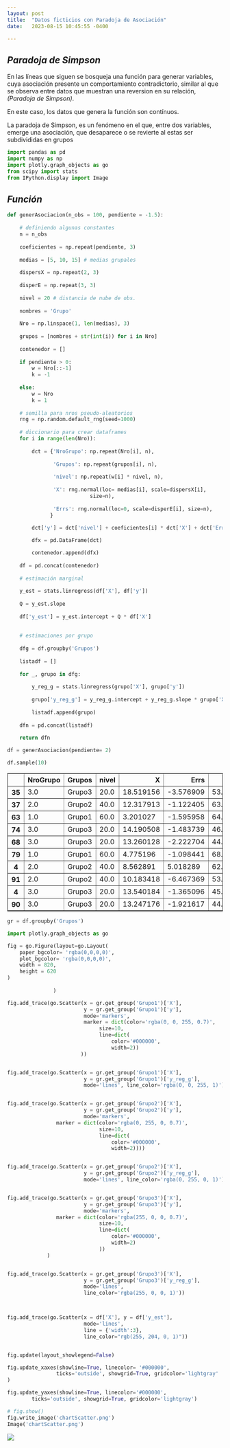 ```yaml
---
layout: post
title:  "Datos ficticios con Paradoja de Asociación"
date:   2023-08-15 10:45:55 -0400

---
```


##  <i>Paradoja de Simpson</i>

En las líneas que siguen se bosqueja una función para generar variables, cuya asociación presente un comportamiento contradictorio, similar al que se observa entre datos que muestran una reversion en su relación, <i>(Paradoja de Simpson)</i>.

En este caso, los datos que genera la función son contínuos. 

La paradoja de Simpson, es un fenómeno en el que, entre dos variables, emerge una asociación, que desaparece o se revierte al estas ser subdivididas en grupos


```python
import pandas as pd
import numpy as np
import plotly.graph_objects as go
from scipy import stats
from IPython.display import Image
```

## <i>Función</i>


```python
def generAsociacion(n_obs = 100, pendiente = -1.5):
    
    # definiendo algunas constantes
    n = n_obs
    
    coeficientes = np.repeat(pendiente, 3)
    
    medias = [5, 10, 15] # medias grupales
    
    dispersX = np.repeat(2, 3)
    
    disperE = np.repeat(3, 3)
    
    nivel = 20 # distancia de nube de obs.
    
    nombres = 'Grupo'
    
    Nro = np.linspace(1, len(medias), 3)
    
    grupos = [nombres + str(int(i)) for i in Nro]
    
    contenedor = []
    
    if pendiente > 0:
        w = Nro[::-1]
        k = -1
        
    else:
        w = Nro
        k = 1
    
    # semilla para nros pseudo-aleatorios
    rng = np.random.default_rng(seed=1000)
    
    # diccionario para crear dataframes
    for i in range(len(Nro)):
        
        dct = {'NroGrupo': np.repeat(Nro[i], n),
               
               'Grupos': np.repeat(grupos[i], n),
           
               'nivel': np.repeat(w[i] * nivel, n),
           
               'X': rng.normal(loc= medias[i], scale=dispersX[i],
                           size=n),
           
               'Errs': rng.normal(loc=0, scale=disperE[i], size=n),
              }
    
        dct['y'] = dct['nivel'] + coeficientes[i] * dct['X'] + dct['Errs']

        dfx = pd.DataFrame(dct)

        contenedor.append(dfx)
        
    df = pd.concat(contenedor)
    
    # estimación marginal
    
    y_est = stats.linregress(df['X'], df['y'])
    
    Q = y_est.slope
    
    df['y_est'] = y_est.intercept + Q * df['X']
    
    
    # estimaciones por grupo
    
    dfg = df.groupby('Grupos')
    
    listadf = []
    
    for _, grupo in dfg:
        
        y_reg_g = stats.linregress(grupo['X'], grupo['y'])
        
        grupo['y_reg_g'] = y_reg_g.intercept + y_reg_g.slope * grupo['X']
        
        listadf.append(grupo)
        
    dfn = pd.concat(listadf)
    
    return dfn
```


```python
df = generAsociacion(pendiente= 2)
```


```python
df.sample(10)
```




<div>
<style scoped>
    .dataframe tbody tr th:only-of-type {
        vertical-align: middle;
    }

    .dataframe tbody tr th {
        vertical-align: top;
    }

    .dataframe thead th {
        text-align: right;
    }
</style>
<table border="1" class="dataframe">
  <thead>
    <tr style="text-align: right;">
      <th></th>
      <th>NroGrupo</th>
      <th>Grupos</th>
      <th>nivel</th>
      <th>X</th>
      <th>Errs</th>
      <th>y</th>
      <th>y_est</th>
      <th>y_reg_g</th>
    </tr>
  </thead>
  <tbody>
    <tr>
      <th>35</th>
      <td>3.0</td>
      <td>Grupo3</td>
      <td>20.0</td>
      <td>18.519156</td>
      <td>-3.576909</td>
      <td>53.461403</td>
      <td>47.847475</td>
      <td>55.895996</td>
    </tr>
    <tr>
      <th>37</th>
      <td>2.0</td>
      <td>Grupo2</td>
      <td>40.0</td>
      <td>12.317913</td>
      <td>-1.122405</td>
      <td>63.513421</td>
      <td>56.658483</td>
      <td>65.048600</td>
    </tr>
    <tr>
      <th>63</th>
      <td>1.0</td>
      <td>Grupo1</td>
      <td>60.0</td>
      <td>3.201027</td>
      <td>-1.595958</td>
      <td>64.806097</td>
      <td>69.612170</td>
      <td>66.542964</td>
    </tr>
    <tr>
      <th>74</th>
      <td>3.0</td>
      <td>Grupo3</td>
      <td>20.0</td>
      <td>14.190508</td>
      <td>-1.483739</td>
      <td>46.897278</td>
      <td>53.997815</td>
      <td>48.120927</td>
    </tr>
    <tr>
      <th>68</th>
      <td>3.0</td>
      <td>Grupo3</td>
      <td>20.0</td>
      <td>13.260128</td>
      <td>-2.222704</td>
      <td>44.297552</td>
      <td>55.319742</td>
      <td>46.449788</td>
    </tr>
    <tr>
      <th>79</th>
      <td>1.0</td>
      <td>Grupo1</td>
      <td>60.0</td>
      <td>4.775196</td>
      <td>-1.098441</td>
      <td>68.451952</td>
      <td>67.375519</td>
      <td>69.590714</td>
    </tr>
    <tr>
      <th>4</th>
      <td>2.0</td>
      <td>Grupo2</td>
      <td>40.0</td>
      <td>8.562891</td>
      <td>5.018289</td>
      <td>62.144072</td>
      <td>61.993790</td>
      <td>57.323985</td>
    </tr>
    <tr>
      <th>91</th>
      <td>2.0</td>
      <td>Grupo2</td>
      <td>40.0</td>
      <td>10.183418</td>
      <td>-6.467369</td>
      <td>53.899468</td>
      <td>59.691271</td>
      <td>60.657640</td>
    </tr>
    <tr>
      <th>4</th>
      <td>3.0</td>
      <td>Grupo3</td>
      <td>20.0</td>
      <td>13.540184</td>
      <td>-1.365096</td>
      <td>45.715272</td>
      <td>54.921825</td>
      <td>46.952822</td>
    </tr>
    <tr>
      <th>90</th>
      <td>3.0</td>
      <td>Grupo3</td>
      <td>20.0</td>
      <td>13.247176</td>
      <td>-1.921617</td>
      <td>44.572735</td>
      <td>55.338144</td>
      <td>46.426524</td>
    </tr>
  </tbody>
</table>
</div>




```python
gr = df.groupby('Grupos')
```


```python
import plotly.graph_objects as go
```


```python
fig = go.Figure(layout=go.Layout(
    paper_bgcolor= 'rgba(0,0,0,0)',
    plot_bgcolor= 'rgba(0,0,0,0)',
    width = 820,
    height = 620
)
                
               )

fig.add_trace(go.Scatter(x = gr.get_group('Grupo1')['X'],
                         y = gr.get_group('Grupo1')['y'],
                         mode='markers',
                         marker = dict(color='rgba(0, 0, 255, 0.7)',
                              size=10,
                              line=dict(
                                  color='#000000',
                                  width=2))
                        ))


fig.add_trace(go.Scatter(x = gr.get_group('Grupo1')['X'],
                         y = gr.get_group('Grupo1')['y_reg_g'],
                         mode='lines', line_color='rgba(0, 0, 255, 1)'))


fig.add_trace(go.Scatter(x = gr.get_group('Grupo2')['X'],
                         y = gr.get_group('Grupo2')['y'],
                         mode='markers',
                marker = dict(color='rgba(0, 255, 0, 0.7)',
                              size=10,
                              line=dict(
                                  color='#000000',
                                  width=2))))


fig.add_trace(go.Scatter(x = gr.get_group('Grupo2')['X'],
                         y = gr.get_group('Grupo2')['y_reg_g'],
                         mode='lines', line_color='rgba(0, 255, 0, 1)'))


fig.add_trace(go.Scatter(x = gr.get_group('Grupo3')['X'],
                         y = gr.get_group('Grupo3')['y'],
                         mode='markers',
                marker = dict(color='rgba(255, 0, 0, 0.7)',
                              size=10,
                              line=dict(
                                  color='#000000',
                                  width=2)
                              ))
             )


fig.add_trace(go.Scatter(x = gr.get_group('Grupo3')['X'],
                         y = gr.get_group('Grupo3')['y_reg_g'],
                         mode='lines',
                         line_color='rgba(255, 0, 0, 1)'))



fig.add_trace(go.Scatter(x = df['X'], y = df['y_est'],
                         mode='lines',
                         line = {'width':3},
                         line_color="rgb(255, 204, 0, 1)"))


fig.update(layout_showlegend=False)

fig.update_xaxes(showline=True, linecolor= '#000000',
                ticks='outside', showgrid=True, gridcolor='lightgray'
)

fig.update_yaxes(showline=True, linecolor='#000000',
        ticks='outside', showgrid=True, gridcolor='lightgray')

# fig.show()
fig.write_image('chartScatter.png')
Image('chartScatter.png')
```




    

<div>
  <img src="https://github.com/latesco/apuntes/blob/gh-pages/_posts/2023/08/15/assets/output_10_0.png?raw=true"> 
</div>
    


